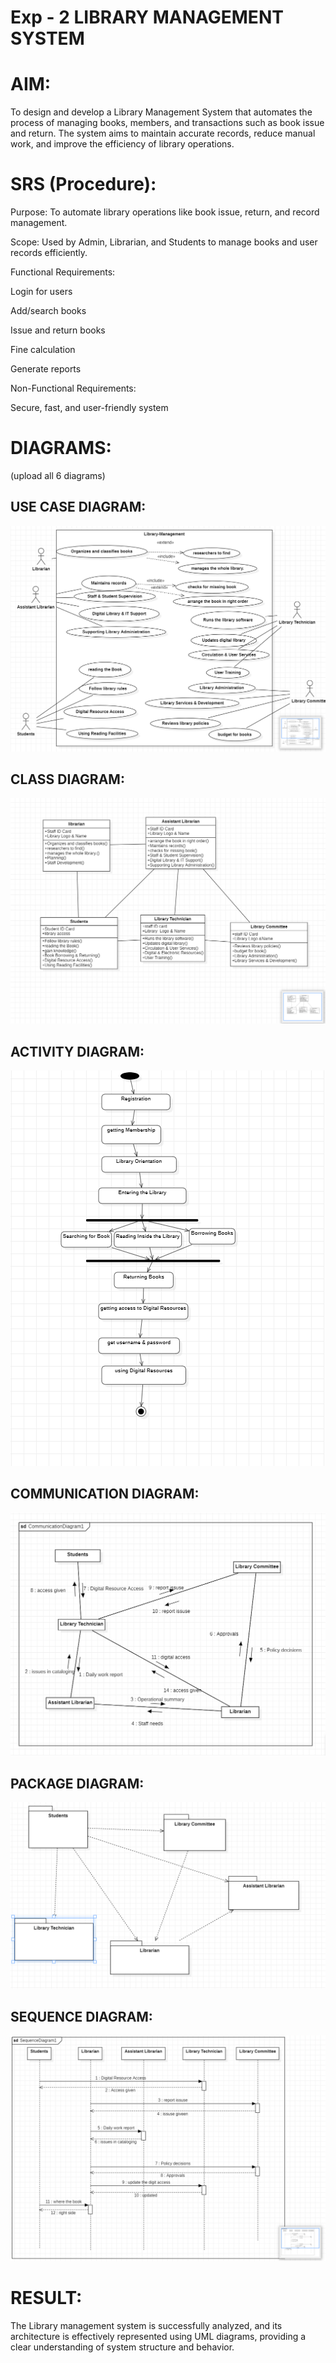 # Exp - 2 LIBRARY MANAGEMENT SYSTEM

# AIM:
To design and develop a Library Management System that automates the process of managing books, members, and transactions such as book issue and return. The system aims to maintain accurate records, reduce manual work, and improve the efficiency of library operations.

# SRS (Procedure):
Purpose:
To automate library operations like book issue, return, and record management.

Scope:
Used by Admin, Librarian, and Students to manage books and user records efficiently.

Functional Requirements:

Login for users

Add/search books

Issue and return books

Fine calculation

Generate reports

Non-Functional Requirements:

Secure, fast, and user-friendly system


# DIAGRAMS:
(upload all 6 diagrams)
## USE CASE DIAGRAM:
![output](image.png)
## CLASS DIAGRAM:
![output](image-1.png)

## ACTIVITY DIAGRAM:
![output](image-2.png)
## COMMUNICATION DIAGRAM:
![output](image-3.png)

## PACKAGE DIAGRAM:
![output](image-4.png)

## SEQUENCE DIAGRAM:
![output](image-5.png)

# RESULT:
The Library management system is successfully analyzed, and its architecture is effectively represented using UML diagrams, providing a clear understanding of system structure and behavior.
